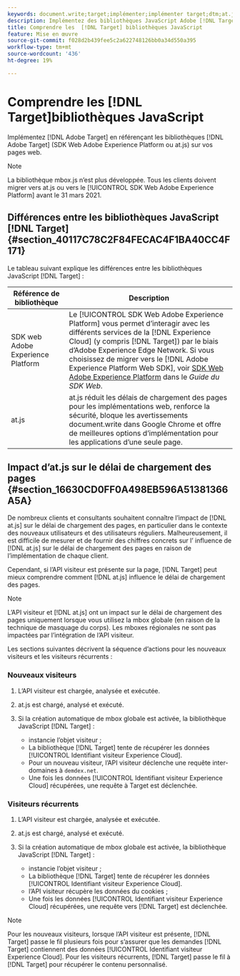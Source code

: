 ```yaml
---
keywords: document.write;target;implémenter;implémenter target;dtm;at.js;adobe experience platform web skd;sdk web aep;sdk web
description: Implémentez des bibliothèques JavaScript Adobe [!DNL Target] by referencing the [!DNL Target] sur vos pages web.
title: Comprendre les  [!DNL Target] bibliothèques JavaScript
feature: Mise en œuvre
source-git-commit: f028d2b439fee5c2a622748126bb0a34d550a395
workflow-type: tm+mt
source-wordcount: '436'
ht-degree: 19%

---
```



# Comprendre les [!DNL Target]bibliothèques JavaScript

Implémentez [!DNL Adobe Target] en référençant les bibliothèques [!DNL Adobe Target] (SDK Web Adobe Experience Platform ou at.js) sur vos pages web.

>[!NOTE]
>
>La bibliothèque mbox.js n’est plus développée. Tous les clients doivent migrer vers at.js ou vers le [!UICONTROL SDK Web Adobe Experience Platform] avant le 31 mars 2021.

## Différences entre les bibliothèques JavaScript [!DNL Target] {#section_40117C78C2F84FECAC4F1BA40CC4F171}

Le tableau suivant explique les différences entre les bibliothèques JavaScript [!DNL Target] :

| Référence de bibliothèque | Description |
|--- |--- |
| SDK web Adobe Experience Platform | Le [!UICONTROL SDK Web Adobe Experience Platform] vous permet d’interagir avec les différents services de la [!DNL Experience Cloud] (y compris [!DNL Target]) par le biais d’Adobe Experience Edge Network. Si vous choisissez de migrer vers le [!DNL Adobe Experience Platform Web SDK], voir [SDK Web Adobe Experience Platform](/help/c-implementing-target/c-implementing-target-for-client-side-web/aep-web-sdk.md) dans le *Guide du SDK Web*. |
| at.js | at.js réduit les délais de chargement des pages pour les implémentations web, renforce la sécurité, bloque les avertissements document.write dans Google Chrome et offre de meilleures options d’implémentation pour les applications d’une seule page. |

## Impact d’at.js sur le délai de chargement des pages {#section_16630CD0FF0A498EB596A51381366A5A}

De nombreux clients et consultants souhaitent connaître l’impact de [!DNL at.js] sur le délai de chargement des pages, en particulier dans le contexte des nouveaux utilisateurs et des utilisateurs réguliers. Malheureusement, il est difficile de mesurer et de fournir des chiffres concrets sur l’ influence de [!DNL at.js] sur le délai de chargement des pages en raison de l’implémentation de chaque client.

Cependant, si l’API visiteur est présente sur la page, [!DNL Target] peut mieux comprendre comment [!DNL at.js] influence le délai de chargement des pages.

>[!NOTE]
>
>L’API visiteur et [!DNL at.js] ont un impact sur le délai de chargement des pages uniquement lorsque vous utilisez la mbox globale (en raison de la technique de masquage du corps). Les mboxes régionales ne sont pas impactées par l’intégration de l’API visiteur.

Les sections suivantes décrivent la séquence d’actions pour les nouveaux visiteurs et les visiteurs récurrents :

### Nouveaux visiteurs

1. L’API visiteur est chargée, analysée et exécutée.
1. at.js est chargé, analysé et exécuté.
1. Si la création automatique de mbox globale est activée, la bibliothèque JavaScript [!DNL Target] :

   * instancie l’objet visiteur ;
   * La bibliothèque [!DNL Target] tente de récupérer les données [!UICONTROL Identifiant visiteur Experience Cloud].
   * Pour un nouveau visiteur, l’API visiteur déclenche une requête inter-domaines à `demdex.net`.
   * Une fois les données [!UICONTROL Identifiant visiteur Experience Cloud] récupérées, une requête à Target est déclenchée.

### Visiteurs récurrents

1. L’API visiteur est chargée, analysée et exécutée.
1. at.js est chargé, analysé et exécuté.
1. Si la création automatique de mbox globale est activée, la bibliothèque JavaScript [!DNL Target] :

   * instancie l’objet visiteur ;
   * La bibliothèque [!DNL Target] tente de récupérer les données [!UICONTROL Identifiant visiteur Experience Cloud].
   * l’API visiteur récupère les données du cookies ;
   * Une fois les données [!UICONTROL Identifiant visiteur Experience Cloud] récupérées, une requête vers [!DNL Target] est déclenchée.

>[!NOTE]
>
>Pour les nouveaux visiteurs, lorsque l’API visiteur est présente, [!DNL Target] passe le fil plusieurs fois pour s’assurer que les demandes [!DNL Target] contiennent des données [!UICONTROL Identifiant visiteur Experience Cloud]. Pour les visiteurs récurrents, [!DNL Target] passe le fil à [!DNL Target] pour récupérer le contenu personnalisé.
